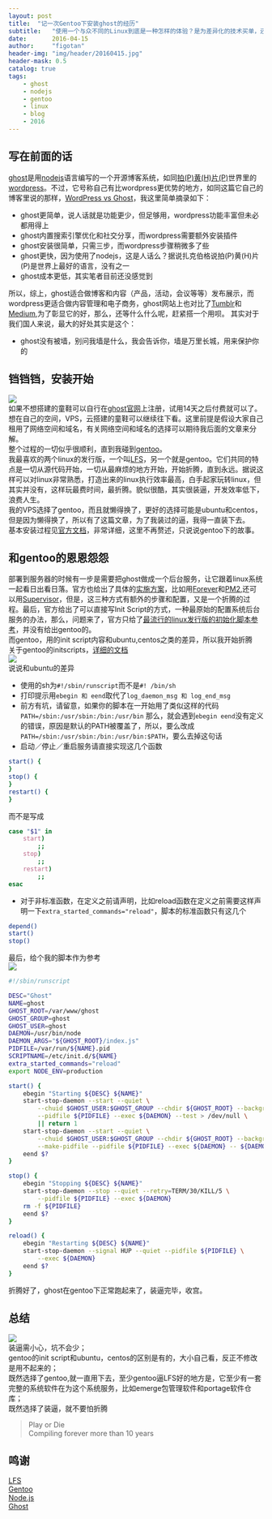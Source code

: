 ```yaml
---
layout: post
title:  "记一次Gentoo下安装ghost的经历"
subtitle:   "使用一个与众不同的Linux到底是一种怎样的体验？是为差异化的技术买单，还是为一直装过的逼埋单？"
date:       2016-04-15
author:     "figotan"
header-img: "img/header/20160415.jpg"
header-mask: 0.5
catalog: true
tags:
    - ghost
    - nodejs
    - gentoo
    - linux
    - blog
    - 2016
---
```


## 写在前面的话
[ghost](https://ghost.org)是用[nodejs](https://nodejs.org/)语言编写的一个开源博客系统，如同[拍(P)黄(H)片(P)](http://php.net)世界里的[wordpress](https://wordpress.org)。不过，它号称自己有比wordpress更优势的地方，如同这篇它自己的博客里说的那样，[WordPress vs Ghost](https://ghost.org/vs/wordpress/)，我这里简单摘录如下：

* ghost更简单，说人话就是功能更少，但足够用，wordpress功能丰富但未必都用得上
* ghost内置搜索引擎优化和社交分享，而wordpress需要额外安装插件
* ghost安装很简单，只需三步，而wordpress步骤稍微多了些
* ghost更快，因为使用了nodejs，这是人话么？据说扎克伯格说拍(P)黄(H)片(P)是世界上最好的语言，没有之一
* ghost成本更低，其实笔者目前还没感觉到

所以，综上，ghost适合做博客和内容（产品，活动，会议等等）发布展示，而wordpress更适合做内容管理和电子商务，ghost网站上也对比了[Tumblr](https://www.tumblr.com)和[Medium](https://medium.com),为了彰显它的好，那么，还等什么什么呢，赶紧搭一个用呗。
其实对于我们国人来说，最大的好处其实是这个：

* ghost没有被墙，别问我墙是什么，我会告诉你，墙是万里长城，用来保护你的

## 铛铛铛，安装开始
![](http://b54.in/anjr)  
如果不想搭建的童鞋可以自行在[ghost官网](https://ghost.org)上注册，试用14天之后付费就可以了。想在自己的空间，VPS，云搭建的童鞋可以继续往下看。这里前提是假设大家自己租用了网络空间和域名，有关网络空间和域名的选择可以期待我后面的文章来分解。  
整个过程的一切似乎很顺利，直到我碰到[gentoo](https://www.gentoo.org)。  
我最喜欢的两个linux的发行版，一个叫[LFS](http://www.linuxfromscratch.org)，另一个就是gentoo。它们共同的特点是一切从源代码开始，一切从最麻烦的地方开始，开始折腾，直到永远。据说这样可以对linux非常熟悉，打造出来的linux执行效率最高，白手起家玩转linux，但其实并没有，这样玩最费时间，最折腾。貌似很酷，其实很装逼，开发效率低下，浪费人生。  
我的VPS选择了gentoo，而且就懒得换了，更好的选择可能是ubuntu和centos，但是因为懒得换了，所以有了这篇文章，为了我装过的逼，我得一直装下去。  
基本安装过程见[官方文档](http://support.ghost.org/developers/)，非常详细，这里不再赘述，只说说gentoo下的故事。

## 和gentoo的恩恩怨怨
部署到服务器的时候有一步是需要把ghost做成一个后台服务，让它跟着linux系统一起看日出看日落。官方也给出了具体的[实施方案](http://support.ghost.org/deploying-ghost/)，比如用[Forever](https://npmjs.org/package/forever)和[PM2](https://github.com/Unitech/pm2),还可以用[Supervisor](http://supervisord.org/)，但是，这三种方式有额外的步骤和配置，又是一个折腾的过程。最后，官方给出了可以直接写Init Script的方式，一种最原始的配置系统后台服务的办法，那么，问题来了，官方只给了[最流行的linux发行版的初始化脚本参考](https://github.com/TryGhost/Ghost-Config/blob/master/init.d/ghost)，并没有给出gentoo的。  
而gentoo，用的init script内容和ubuntu,centos之类的差异，所以我开始折腾  
关于gentoo的initscripts，[详细的文档](https://wiki.gentoo.org/wiki/Handbook:X86/Working/Initscripts)  
![](https://wiki.gentoo.org/images/f/fa/Gentoo3-616x123.png)  
说说和ubuntu的差异

* 使用的sh为```#!/sbin/runscript```而不是```#! /bin/sh```
* 打印提示用```ebegin 和 eend```取代了```log_daemon_msg 和 log_end_msg ```
* 前方有坑，请留意，如果你的脚本在一开始用了类似这样的代码```PATH=/sbin:/usr/sbin:/bin:/usr/bin``` 那么，就会遇到```ebegin eend```没有定义的错误，原因是默认的PATH被覆盖了，所以，要么改成```PATH=/sbin:/usr/sbin:/bin:/usr/bin:$PATH```，要么去掉这句话
* 启动／停止／重启服务请直接实现这几个函数

``` bash
start() {
}
stop() {
}
restart() {
}
```

而不是写成

``` bash
case "$1" in
    start)
        ;;
    stop)
        ;;
    restart)
        ;;
esac
```
* 对于非标准函数，在定义之前请声明，比如reload函数在定义之前需要这样声明一下```extra_started_commands="reload"```，脚本的标准函数只有这几个

``` bash
depend()
start()
stop()
```

最后，给个我的脚本作为参考  
![](http://b54.in/anjn)  

``` bash
#!/sbin/runscript

DESC="Ghost"
NAME=ghost
GHOST_ROOT=/var/www/ghost
GHOST_GROUP=ghost
GHOST_USER=ghost
DAEMON=/usr/bin/node
DAEMON_ARGS="${GHOST_ROOT}/index.js"
PIDFILE=/var/run/${NAME}.pid
SCRIPTNAME=/etc/init.d/${NAME}
extra_started_commands="reload"
export NODE_ENV=production

start() {
    ebegin "Starting ${DESC} ${NAME}"
    start-stop-daemon --start --quiet \
        --chuid $GHOST_USER:$GHOST_GROUP --chdir ${GHOST_ROOT} --background \
        --pidfile ${PIDFILE} --exec ${DAEMON} --test > /dev/null \
        || return 1
    start-stop-daemon --start --quiet \
        --chuid $GHOST_USER:$GHOST_GROUP --chdir ${GHOST_ROOT} --background \
        --make-pidfile --pidfile ${PIDFILE} --exec ${DAEMON} -- ${DAEMON_ARGS}
    eend $?
}

stop() {
    ebegin "Stopping ${DESC} ${NAME}"
    start-stop-daemon --stop --quiet --retry=TERM/30/KILL/5 \
        --pidfile ${PIDFILE} --exec ${DAEMON}
    rm -f ${PIDFILE}
    eend $?
}

reload() {
    ebegin "Restarting ${DESC} ${NAME}"
    start-stop-daemon --signal HUP --quiet --pidfile ${PIDFILE} \
        --exec ${DAEMON}
    eend $?
}

```

折腾好了，ghost在gentoo下正常跑起来了，装逼完毕，收宫。
  
## 总结
![](http://b54.in/anjp)  
装逼需小心，坑不会少；  
gentoo的init script和ubuntu，centos的区别是有的，大小自己看，反正不修改是用不起来的；  
既然选择了gentoo,就一直用下去，至少gentoo逼LFS好的地方是，它至少有一套完整的系统软件在为这个系统服务，比如emerge包管理软件和portage软件仓库；  
既然选择了装逼，就不要怕折腾  
> Play or Die  
> Compiling forever more than 10 years
> 

## 鸣谢
[LFS](http://www.linuxfromscratch.org)  
[Gentoo](https://www.gentoo.org)  
[Node.js](https://nodejs.org)  
[Ghost](https://ghost.org)  